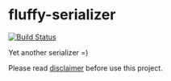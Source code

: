 # fluffy-serializer

[![Build Status](https://travis-ci.org/kirillsulim/fluffy-serializer.svg)](https://travis-ci.org/kirillsulim/fluffy-serializer)

Yet another serializer =)

Please read [disclaimer](DISCLAIMER.md) before use this project.
